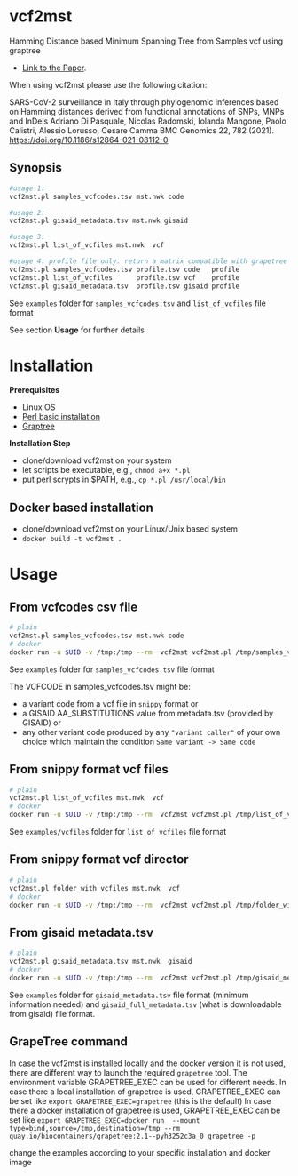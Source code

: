 # vcf2mst

Hamming Distance based Minimum Spanning Tree from Samples vcf using graptree
 - [Link to the Paper](https://bmcgenomics.biomedcentral.com/articles/10.1186/s12864-021-08112-0).

When using vcf2mst please use the following citation:


SARS-CoV-2 surveillance in Italy through phylogenomic inferences based on Hamming distances derived from functional annotations of SNPs, MNPs and InDels
Adriano Di Pasquale, Nicolas Radomski, Iolanda Mangone, Paolo Calistri, Alessio Lorusso, Cesare Camma
BMC Genomics 22, 782 (2021). https://doi.org/10.1186/s12864-021-08112-0


## Synopsis

```sh
#usage 1: 
vcf2mst.pl samples_vcfcodes.tsv mst.nwk code

#usage 2: 
vcf2mst.pl gisaid_metadata.tsv mst.nwk gisaid

#usage 3: 
vcf2mst.pl list_of_vcfiles mst.nwk  vcf

#usage 4: profile file only. return a matrix compatible with grapetree input
vcf2mst.pl samples_vcfcodes.tsv profile.tsv code   profile 
vcf2mst.pl list_of_vcfiles      profile.tsv vcf    profile 
vcf2mst.pl gisaid_metadata.tsv  profile.tsv gisaid profile 
```

See `examples` folder for `samples_vcfcodes.tsv` and `list_of_vcfiles` file format

See section **Usage** for further details  

# Installation

**Prerequisites**

- Linux OS
- [Perl basic installation](https://www.perl.org/)
- [Graptree](https://github.com/achtman-lab/GrapeTree)

**Installation Step**

- clone/download vcf2mst on your system
- let scripts be executable, e.g., `chmod a+x *.pl`
- put perl scrypts in $PATH, e.g., `cp *.pl /usr/local/bin` 

## Docker based installation

- clone/download vcf2mst on your Linux/Unix based system
- `docker build -t vcf2mst . `


# Usage

## From vcfcodes csv file

```sh
# plain
vcf2mst.pl samples_vcfcodes.tsv mst.nwk code
# docker
docker run -u $UID -v /tmp:/tmp --rm  vcf2mst vcf2mst.pl /tmp/samples_vcfcodes.tsv  /tmp/mst.nwk code
```

See `examples` folder for `samples_vcfcodes.tsv`  file format

The VCFCODE in samples_vcfcodes.tsv might be:

* a variant code from a vcf file in `snippy` format or
* a GISAID AA_SUBSTITUTIONS value from metadata.tsv (provided by GISAID) or 
* any other variant code produced by any `"variant caller"` of your own choice which maintain the condition `Same variant -> Same code` 

## From snippy format vcf files 

```sh
# plain
vcf2mst.pl list_of_vcfiles mst.nwk  vcf
# docker
docker run -u $UID -v /tmp:/tmp --rm  vcf2mst vcf2mst.pl /tmp/list_of_vcfiles  /tmp/mst.nwk vcf
```

See `examples/vcfiles` folder for  `list_of_vcfiles` file format

## From snippy format vcf director

```sh
# plain
vcf2mst.pl folder_with_vcfiles mst.nwk  vcf
# docker
docker run -u $UID -v /tmp:/tmp --rm  vcf2mst vcf2mst.pl /tmp/folder_with_vcfiles /tmp/mst.nwk vcf 
```

## From gisaid metadata.tsv 

```sh
# plain
vcf2mst.pl gisaid_metadata.tsv mst.nwk  gisaid
# docker
docker run -u $UID -v /tmp:/tmp --rm  vcf2mst vcf2mst.pl /tmp/gisaid_metadata.tsv /tmp/mst.nwk  gisaid
```
See `examples` folder for  `gisaid_metadata.tsv` file format (minimum information needed) and  `gisaid_full_metadata.tsv` (what is downloadable from gisaid) file format.


## GrapeTree command

In case the vcf2mst is installed locally and the docker version it is not used, there are different way to launch the required `grapetree` tool.
The environment variable GRAPETREE_EXEC can be used for different needs. 
In case there a local installation of grapetree is used, GRAPETREE_EXEC can be set like  `export GRAPETREE_EXEC=grapetree`  (this is the default)
In case there a docker installation of grapetree is used, GRAPETREE_EXEC can be set like  `export GRAPETREE_EXEC=docker run  --mount type=bind,source=/tmp,destination=/tmp --rm quay.io/biocontainers/grapetree:2.1--pyh3252c3a_0 grapetree -p`  

change the examples according to your specific installation and docker image

